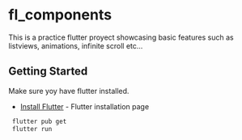 # fl_components

This is a practice flutter proyect showcasing basic features such as listviews, animations, infinite scroll etc...

## Getting Started

Make sure yoy have flutter installed. 
- [Install Flutter](https://docs.flutter.dev/get-started/install) - Flutter installation page


```sh
 flutter pub get
 flutter run 
```
